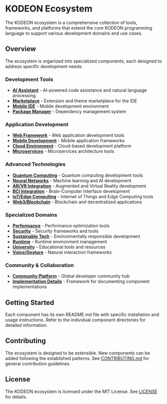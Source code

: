 # KODEON Ecosystem

The KODEON ecosystem is a comprehensive collection of tools, frameworks, and platforms that extend the core KODEON programming language to support various development domains and use cases.

## Overview

The ecosystem is organized into specialized components, each designed to address specific development needs:

### Development Tools

-   **[AI Assistant](ai-assistant/)** - AI-powered code assistance and natural language processing
-   **[Marketplace](marketplace/)** - Extension and theme marketplace for the IDE
-   **[Mobile IDE](mobile-ide/)** - Mobile development environment
-   **[Package Manager](package-manager/)** - Dependency management system

### Application Development

-   **[Web Framework](web/)** - Web application development tools
-   **[Mobile Development](mobile/)** - Mobile application frameworks
-   **[Cloud Environment](cloud/)** - Cloud-based development platform
-   **[Microservices](microservices/)** - Microservices architecture tools

### Advanced Technologies

-   **[Quantum Computing](quantum-computing/)** - Quantum computing development tools
-   **[Neural Networks](neural-networks/)** - Machine learning and AI development
-   **[AR/VR Integration](ar-vr/)** - Augmented and Virtual Reality development
-   **[BCI Integration](bci-integration/)** - Brain-Computer Interface development
-   **[IoT/Edge Computing](iot-edge/)** - Internet of Things and Edge Computing tools
-   **[Web3/Blockchain](web3-blockchain/)** - Blockchain and decentralized applications

### Specialized Domains

-   **[Performance](performance/)** - Performance optimization tools
-   **[Security](security/)** - Security frameworks and tools
-   **[Sustainable Tech](sustainable-tech/)** - Environmentally responsible development
-   **[Runtime](runtime/)** - Runtime environment management
-   **[University](university/)** - Educational tools and resources
-   **[Voice/Gesture](voice-gesture/)** - Natural interaction frameworks

### Community & Collaboration

-   **[Community Platform](community/)** - Global developer community hub
-   **[Implementation Details](implementation-details/)** - Framework for documenting component implementations

## Getting Started

Each component has its own README.md file with specific installation and usage instructions. Refer to the individual component directories for detailed information.

## Contributing

The ecosystem is designed to be extensible. New components can be added following the established patterns. See [CONTRIBUTING.md](../CONTRIBUTING.md) for general contribution guidelines.

## License

The KODEON ecosystem is licensed under the MIT License. See [LICENSE](../LICENSE) for details.
